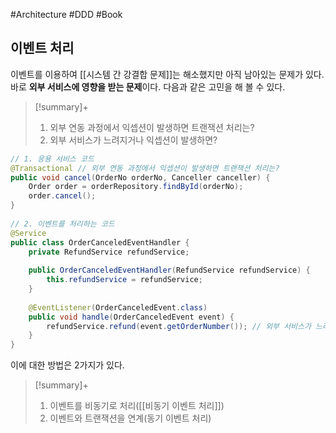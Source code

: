 #Architecture #DDD #Book


## 이벤트 처리
이벤트를 이용하여 [[시스템 간 강결합 문제]]는 해소했지만 아직 남아있는 문제가 있다. 바로 **외부 서비스에 영향을 받는 문제**이다. 다음과 같은 고민을 해 볼 수 있다.

> [!summary]+ 
> 1. 외부 연동 과정에서 익셉션이 발생하면 트랜잭션 처리는?
> 2. 외부 서비스가 느려지거나 익셉션이 발생하면?

```java
// 1. 응용 서비스 코드  
@Transactional // 외부 연동 과정에서 익셉션이 발생하면 트랜잭션 처리는?  
public void cancel(OrderNo orderNo, Canceller canceller) {  
	Order order = orderRepository.findById(orderNo);  
	order.cancel();  
}  
  
// 2. 이벤트를 처리하는 코드  
@Service  
public class OrderCanceledEventHandler {  
    private RefundService refundService;  
  
    public OrderCanceledEventHandler(RefundService refundService) {  
        this.refundService = refundService;  
    }  
  
    @EventListener(OrderCanceledEvent.class)  
    public void handle(OrderCanceledEvent event) {  
        refundService.refund(event.getOrderNumber()); // 외부 서비스가 느려지거나 익셉션이 발생하면?  
    }  
}
```

이에 대한 방법은 2가지가 있다.

> [!summary]+ 
> 1. 이벤트를 비동기로 처리([[비동기 이벤트 처리]])
> 2. 이벤트와 트랜잭션을 연계(동기 이벤트 처리)